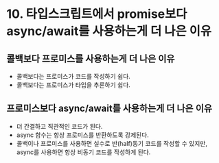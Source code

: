 # 10. 타입스크립트에서 promise보다 async/await를 사용하는게 더 나은 이유

## 콜백보다 프로미스를 사용하는게 더 나은 이유

- 콜백보다는 프로미스가 코드를 작성하기 쉽다.
- 콜백보다는 프로미스가 타입을 추론하기 쉽다.

## 프로미스보다 async/await를 사용하는게 더 나은 이유

- 더 간결하고 직관적인 코드가 된다.
- async 함수는 항상 프로미스를 반환하도록 강제된다.
- 콜백이나 프로미스를 사용하면 실수로 반(half)동기 코드를 작성할 수 있지만, async를 사용하면 항상 비동기 코드를 작성하게 된다.
